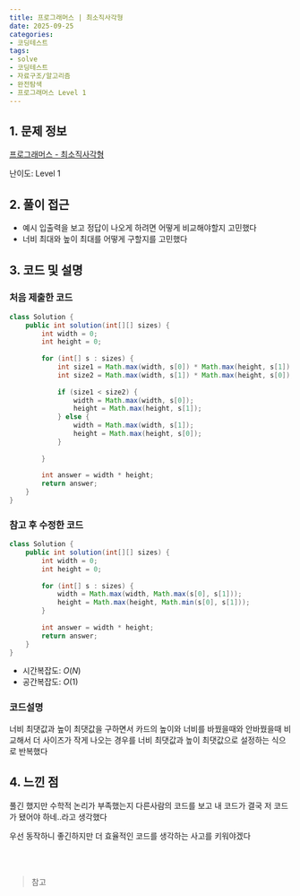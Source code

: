 ```yaml
---
title: 프로그래머스 | 최소직사각형
date: 2025-09-25
categories:
- 코딩테스트
tags:
- solve
- 코딩테스트
- 자료구조/알고리즘
- 완전탐색
- 프로그래머스 Level 1
---
```



## 1. 문제 정보

[프로그래머스 - 최소직사각형](https://school.programmers.co.kr/learn/courses/30/lessons/86491?language=java)

난이도: Level 1

## 2. 풀이 접근
- 예시 입출력을 보고 정답이 나오게 하려면 어떻게 비교해야할지 고민했다
- 너비 최대와 높이 최대를 어떻게 구할지를 고민했다

## 3. 코드 및 설명

### 처음 제출한 코드
```java
class Solution {
    public int solution(int[][] sizes) {
        int width = 0;
        int height = 0;
        
        for (int[] s : sizes) {
            int size1 = Math.max(width, s[0]) * Math.max(height, s[1]);
            int size2 = Math.max(width, s[1]) * Math.max(height, s[0]);
            
            if (size1 < size2) {
                width = Math.max(width, s[0]);
                height = Math.max(height, s[1]);
            } else {
                width = Math.max(width, s[1]);
                height = Math.max(height, s[0]);
            }
            
        }
        
        int answer = width * height;
        return answer;
    }
}
```

### 참고 후 수정한 코드
```java
class Solution {
    public int solution(int[][] sizes) {
        int width = 0;
        int height = 0;
        
        for (int[] s : sizes) {
            width = Math.max(width, Math.max(s[0], s[1]));
            height = Math.max(height, Math.min(s[0], s[1]));
        }
        
        int answer = width * height;
        return answer;
    }
}

```

- 시간복잡도: $O(N)$
- 공간복잡도: $O(1)$

### 코드설명
너비 최댓값과 높이 최댓값을 구하면서 카드의 높이와 너비를 바꿨을때와 안바꿨을때 비교해서 더 사이즈가 작게 나오는 경우를 너비 최댓값과 높이 최댓값으로 설정하는 식으로 반복했다

## 4. 느낀 점
풀긴 했지만 수학적 논리가 부족했는지 다른사람의 코드를 보고 내 코드가 결국 저 코드가 됐어야 하네..라고  생각했다

우선 동작하니 좋긴하지만 더 효율적인 코드를 생각하는 사고를 키워야겠다

<br>
<br>

> 참고
> 
